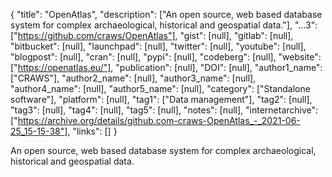 {
  "title": "OpenAtlas",
  "description": ["An open source, web based database system for complex archaeological, historical and geospatial data."],
  "...3": ["https://github.com/craws/OpenAtlas"],
  "gist": [null],
  "gitlab": [null],
  "bitbucket": [null],
  "launchpad": [null],
  "twitter": [null],
  "youtube": [null],
  "blogpost": [null],
  "cran": [null],
  "pypi": [null],
  "codeberg": [null],
  "website": ["https://openatlas.eu/"],
  "publication": [null],
  "DOI": [null],
  "author1_name": ["CRAWS"],
  "author2_name": [null],
  "author3_name": [null],
  "author4_name": [null],
  "author5_name": [null],
  "category": ["Standalone software"],
  "platform": [null],
  "tag1": ["Data management"],
  "tag2": [null],
  "tag3": [null],
  "tag4": [null],
  "tag5": [null],
  "notes": [null],
  "internetarchive": ["https://archive.org/details/github.com-craws-OpenAtlas_-_2021-06-25_15-15-38"],
  "links": []
}

<!-- Generated by csv2md.R – do not edit by hand -->

An open source, web based database system for complex archaeological, historical and geospatial data.
